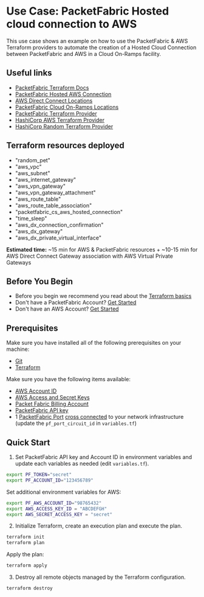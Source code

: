 # Use Case: PacketFabric Hosted cloud connection to AWS

This use case shows an example on how to use the PacketFabric & AWS Terraform providers 
to automate the creation of a Hosted Cloud Connection between PacketFabric and AWS in a Cloud On-Ramps facility.

## Useful links

- [PacketFabric Terraform Docs](https://docs.packetfabric.com/api/terraform/)
- [PacketFabric Hosted AWS Connection](https://docs.packetfabric.com/cloud/aws/hosted/create/)
- [AWS Direct Connect Locations](https://aws.amazon.com/directconnect/locations/)
- [PacketFabric Cloud On-Ramps Locations](https://packetfabric.com/locations/cloud-on-ramps)
- [PacketFabric Terraform Provider](https://registry.terraform.io/providers/PacketFabric/packetfabric)
- [HashiCorp AWS Terraform Provider](https://registry.terraform.io/providers/hashicorp/aws)
- [HashiCorp Random Terraform Provider](https://registry.terraform.io/providers/hashicorp/random)

## Terraform resources deployed

- "random_pet"
- "aws_vpc"
- "aws_subnet"
- "aws_internet_gateway"
- "aws_vpn_gateway"
- "aws_vpn_gateway_attachment"
- "aws_route_table"
- "aws_route_table_association"
- "packetfabric_cs_aws_hosted_connection"
- "time_sleep"
- "aws_dx_connection_confirmation"
- "aws_dx_gateway"
- "aws_dx_private_virtual_interface"

**Estimated time:** ~15 min for AWS & PacketFabric resources + ~10-15 min for AWS Direct Connect Gateway association with AWS Virtual Private Gateways

## Before You Begin

- Before you begin we recommend you read about the [Terraform basics](https://www.terraform.io/intro)
- Don't have a PacketFabric Account? [Get Started](https://docs.packetfabric.com/intro/)
- Don't have an AWS Account? [Get Started](https://aws.amazon.com/free/)

## Prerequisites

Make sure you have installed all of the following prerequisites on your machine:

- [Git](https://git-scm.com/downloads)
- [Terraform](https://learn.hashicorp.com/tutorials/terraform/install-cli)

Make sure you have the following items available:

- [AWS Account ID](https://docs.aws.amazon.com/IAM/latest/UserGuide/console_account-alias.html)
- [AWS Access and Secret Keys](https://docs.aws.amazon.com/general/latest/gr/aws-security-credentials.html)
- [Packet Fabric Billing Account](https://docs.packetfabric.com/api/examples/account_uuid/)
- [PacketFabric API key](https://docs.packetfabric.com/admin/my_account/keys/)
- 1 [PacketFabric Port](https://docs.packetfabric.com/ports/) [cross connected](https://docs.packetfabric.com/xconnect/) to your network infrastructure (update the ``pf_port_circuit_id`` in ``variables.tf``)

## Quick Start

1. Set PacketFabric API key and Account ID in environment variables and update each variables as needed (edit ``variables.tf``).

```sh
export PF_TOKEN="secret"
export PF_ACCOUNT_ID="123456789"
```

Set additional environment variables for AWS:

```sh
export PF_AWS_ACCOUNT_ID="98765432"
export AWS_ACCESS_KEY_ID = "ABCDEFGH"
export AWS_SECRET_ACCESS_KEY = "secret"
```

2. Initialize Terraform, create an execution plan and execute the plan.

```sh
terraform init
terraform plan
```

Apply the plan:

```sh
terraform apply
```

3. Destroy all remote objects managed by the Terraform configuration.

```sh
terraform destroy
```
